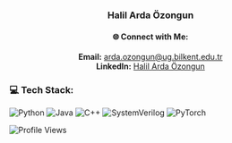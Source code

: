 <h3 align="center">Halil Arda Özongun</h3>

<div align="center">
  <h4>🌐 Connect with Me:</h4>
  <p>
    <strong>Email:</strong> <a href="mailto:arda.ozongun@ug.bilkent.edu.tr">arda.ozongun@ug.bilkent.edu.tr</a> <br>
    <strong>LinkedIn:</strong> <a href="https://www.linkedin.com/in/halil-arda-ozongun/">Halil Arda Özongun</a>
  </p>
</div>


### 💻 Tech Stack:
![Python](https://img.shields.io/badge/Python-3776AB?style=for-the-badge&logo=python&logoColor=white)
![Java](https://img.shields.io/badge/Java-007396?style=for-the-badge&logo=java&logoColor=white)
![C++](https://img.shields.io/badge/C++-00599C?style=for-the-badge&logo=c%2B%2B&logoColor=white)
![SystemVerilog](https://img.shields.io/badge/SystemVerilog-FCC624?style=for-the-badge&logo=verilog&logoColor=white)
![PyTorch](https://img.shields.io/badge/PyTorch-EE4C2C?style=for-the-badge&logo=pytorch&logoColor=white)


![Profile Views](https://komarev.com/ghpvc/?username=Gall-ardo&color=blue)

